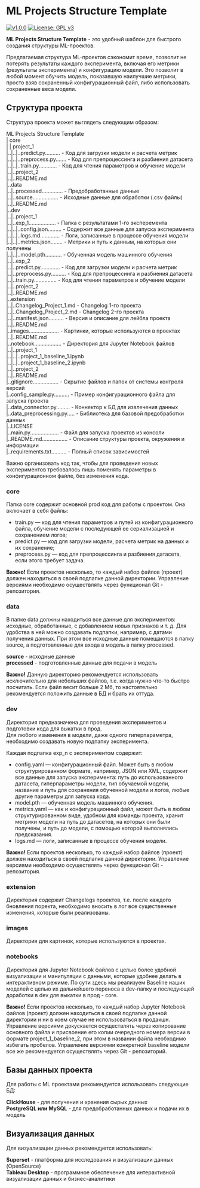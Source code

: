 # ML Projects Structure Template

[![v1.0.0](https://img.shields.io/github/manifest-json/v/chegevarae/inhub?filename=extension%2Fmanifest.json)](https://img.shields.io/github/manifest-json/v/chegevarae/inhub?filename=extension%2Fmanifest.json) [![License: GPL v3](https://img.shields.io/badge/License-GPLv3-blue.svg)](https://www.gnu.org/licenses/gpl-3.0)  

**ML Projects Structure Template** - это удобный шаблон для быстрого создания структуры ML-проектов.   

Предлагаемая структура ML-проектов сэкономит время, позволит не потерять результаты каждого эксперимента, включая его метрики (результаты эксперимента) и конфигурацию модели. Это позволит в любой момент обучить модель, показавшую наилучшие метрики, просто взяв сохраненный конфигурационный файл, либо использовать сохраненные веса модели.  

## Структура проекта  

Структура проекта может выглядеть следующим образом:  

ML Projects Structure Template  
|&nbsp;core  
|&nbsp;|&nbsp;project_1  
|..|..|..predict.py.......... - Код для загрузки модели и расчета метрик  
|..|..|..preprocess.py....... - Код для препроцессинга и разбиения датасета  
|..|..|..train.py............ - Код для чтения параметров и обучение модели  
|..|..project_2  
|..|..README.md  
|..data  
|..|..processed.............. - Предобработанные данные  
|..|..source................. - Исходные данные для обработки (.csv файлы)  
|..|..README.md  
|..dev  
|..|..project_1  
|..|..exp_1.................. - Папка с результатами 1-го эксперемента  
|..|..|..config.json......... - Содержит все данные для запуска эксперимента  
|..|..|..logs.md............. - Логи, записанные в процессе обучения модели  
|..|..|..metrics.json........ - Метрики и путь к данным, на которых они получены  
|..|..|..model.pth........... - Обученная модель машинного обучения  
|..|..exp_2  
|..|..predict.py............. - Код для загрузки модели и расчета метрик  
|..|..preprocess.py.......... - Код для препроцессинга и разбиения датасета  
|..|..train.py............... - Код для чтения параметров и обучение модели  
|..|..project_2  
|..|..README.md  
|..extension  
|..|..Changelog_Project_1.md  - Changelog 1-го проекта  
|..|..Changelog_Project_2.md  - Changelog 2-го проекта  
|..|..manifest.json.......... - Версия и описание для лейбла проекта  
|..|..README.md  
|..images.................... - Картинки, которые используются в проектах  
|..|..README.md  
|..notebook.................. - Директория для Jupyter Notebook файлов  
|..|..project_1  
|..|..|..project_1_baseline_1.ipynb  
|..|..|..project_1_baseline_2.ipynb  
|..|..project_2  
|..|..README.md  
|..gitignore................. - Скрытие файлов и папок от системы контроля версий  
|..config_sample.py.......... - Пример конфигурационного файла для запуска проекта  
|..data_connector.py......... - Коннектор к БД для извлечения данных  
|..data_preprocessing.py..... - Библиотека для базовой предобработки данных  
|..LICENSE  
|..main.py................... - Файл для запуска проектов из консоли  
|..README.md................. - Описание структуры проекта, окружения и информации  
|..requirements.txt.......... - Полный список зависимостей  

Важно организовать код так, чтобы для проведения новых экспериментов требовалось лишь поменять параметры в конфигурационном файле, без изменения кода.  

### core

Папка core содержит основной prod код для работы с проектом. Она включает в себя файлы:  

- train.py — код для чтения параметров и путей из конфигурационного файла, обучение модели с последующей ее сериализацией и сохранением логов;  
- predict.py — код для загрузки модели, расчета метрик на данных и их сохранение;  
- preprocess.py — код для препроцессинга и разбиения датасета, если этого требует задача.  

**Важно!** Если проектов несколько, то каждый набор файлов (проект) должен находиться в своей подпапке данной директории. Управление версиями необходимо осуществлять через функционал Git - репозитория.  

### data

В папке data должны находиться все данные для экспериментов: исходные, обработанные, с добавлением новых признаков и т. д. Для удобства в ней можно создавать подпапки, например, с датами получения данных. При этом все исходные данные помещаются в папку source, а подготовленные для входа в модель в папку processed.  

**source** - исходные данные  
**processed** - подготовленные данные для подачи в модель  

**Важно!** Данную директорию рекомендуется использовать исключительно для небольших файлов, т.е. когда нужно что-то быстро посчитать. Если файл весит больше 2 Мб, то настоятельно рекомендуется положить данные в БД и брать их оттуда.  

### dev

Директория предназначена для проведения экспериментов и подготовки кода для выкатки в прод.  
Для любого изменения в модели, даже одного гиперпараметра, необходимо создавать новую подпапку эксперимента.  

Каждая подпапка exp_n с экспериментом содержит:  

- config.yaml — конфигурационный файл. Может быть в любом структурированном формате, например, JSON или XML, содержит все данные для запуска эксперимента: путь до использованного датасета, гиперпараметры модели, тип обучаемой модели, название и путь для сохранения обученной модели и логов, любые другие параметры для запуска кода.  
- model.pth — обученная модель машинного обучения.  
- metrics.yaml — как и конфигурационный файл, может быть в любом структурированном виде, удобном для команды проекта, хранит метрики модели на путь до датасетов, на которых они были получены, и путь до модели, с помощью которой выполнялись предсказания.  
- logs.md — логи, записанные в процессе обучения модели.  

**Важно!** Если проектов несколько, то каждый набор файлов (проект) должен находиться в своей подпапке данной директории. Управление версиями необходимо осуществлять через функционал Git - репозитория.  

### extension

Директория содержит Changelogs проектов, т.е. после каждого бновления поректа, необходимо вносить в лог все существенные изменения, которые были реализованы.

### images

Директория для картинок, которые используются в проектах.  

### notebooks

Директория для Jupyter Notebook файлов с целью более удобной визуализации и манипуляции с данными, которые удобнее делать в интерактивном режиме. По сути здесь мы реализуем Baseline наших моделей с целью их дальнейшего переноса в dev-папку и последующей доработки в dev для выкатки в прод - core.  

**Важно!** Если проектов несколько, то каждый набор Jupyter Notebook файлов (проект) должен находиться в своей подпапке данной директории и ни в коем случае не использоваться в продакшн. Управление версиями докускается осуществлять через копирование основного файла и присвоение его копии очередного номера версии в формате project_1_baseline_2, при этом в названии файла необходимо избегать пробелов. Управление версиями конкретной baseline модели все же рекомендуется осуществлять через Git - репозиторий.  

## Базы данных проекта

Для работы с ML проектами рекомендуется использовать следующие БД:  

**ClickHouse** - для получения и хранения сырых данных  
**PostgreSQL или MySQL** - для предобработанных данных и подачи их в модель

## Визуализация данных

Для визуализации данных рекомендуется использовать:  

**Superset** - платформа для исследования и визуализации данных (OpenSource)  
**Tableau Desktop** - программное обеспечение для интерактивной визуализации данных и бизнес-аналитики  

